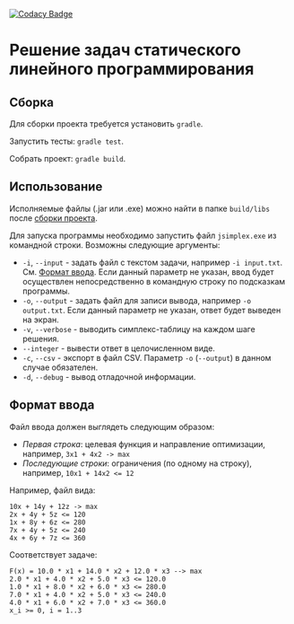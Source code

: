 [![Codacy Badge](https://api.codacy.com/project/badge/grade/b039bda0b4144dbcb2d101a69e6a12a3)](https://www.codacy.com/app/shower-mvfw/kbes-slp)

# Решение задач статического линейного программирования

## Сборка

Для сборки проекта требуется установить `gradle`.

Запустить тесты: `gradle test`.

Собрать проект: `gradle build`.

## Использование

Исполняемые файлы (.jar или .exe) можно найти в папке `build/libs` после [сборки проекта](#Сборка).

Для запуска программы необходимо запустить файл `jsimplex.exe` из командной строки. Возможны следующие аргументы:

- `-i`, `--input` - задать файл с текстом задачи, например `-i input.txt`. См. [Формат ввода](#Формат-ввода). Если данный параметр не указан, ввод будет осуществлен непосредственно в командную строку по подсказкам программы.
- `-o`, `--output` - задать файл для записи вывода, например `-o output.txt`. Если данный параметр не указан, ответ будет выведен на экран.
- `-v`, `--verbose` - выводить симплекс-таблицу на каждом шаге решения.
- `--integer` - вывести ответ в целочисленном виде.
- `-c`, `--csv` - экспорт в файл CSV. Параметр `-o` (`--output`) в данном случае обязателен.
- `-d`, `--debug` - вывод отладочной информации.

## Формат ввода

Файл ввода должен выглядеть следующим образом:

- *Первая строка*: целевая функция и направление оптимизации, например, `3x1 + 4x2 -> max`
- *Последующие строки*: ограничения (по одному на строку), например, `10x1 + 14x2 <= 12`

Например, файл вида:

```
10x + 14y + 12z -> max
2x + 4y + 5z <= 120
1x + 8y + 6z <= 280
7x + 4y + 5z <= 240
4x + 6y + 7z <= 360
```

Соответствует задаче:

```
F(x) = 10.0 * x1 + 14.0 * x2 + 12.0 * x3 --> max
2.0 * x1 + 4.0 * x2 + 5.0 * x3 <= 120.0
1.0 * x1 + 8.0 * x2 + 6.0 * x3 <= 280.0
7.0 * x1 + 4.0 * x2 + 5.0 * x3 <= 240.0
4.0 * x1 + 6.0 * x2 + 7.0 * x3 <= 360.0
x_i >= 0, i = 1..3
```
